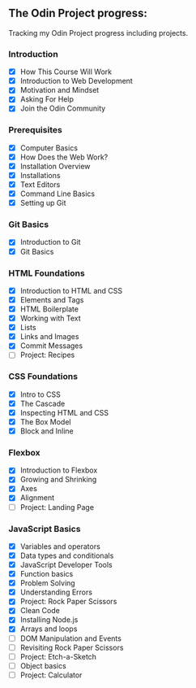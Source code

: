 ## The Odin Project progress:

Tracking my Odin Project progress including projects. 

### Introduction

- [x] How This Course Will Work
- [x] Introduction to Web Development
- [x] Motivation and Mindset
- [x] Asking For Help
- [x] Join the Odin Community

### Prerequisites

- [x] Computer Basics
- [x] How Does the Web Work?
- [x] Installation Overview
- [x] Installations
- [x] Text Editors
- [x] Command Line Basics
- [x] Setting up Git

### Git Basics

- [x] Introduction to Git
- [x] Git Basics

### HTML Foundations

- [x] Introduction to HTML and CSS
- [x] Elements and Tags
- [x] HTML Boilerplate
- [x] Working with Text
- [x] Lists
- [x] Links and Images
- [x] Commit Messages
- [ ] Project: Recipes

### CSS Foundations

- [x] Intro to CSS
- [x] The Cascade
- [x] Inspecting HTML and CSS
- [x] The Box Model
- [x] Block and Inline

### Flexbox

- [x] Introduction to Flexbox
- [x] Growing and Shrinking
- [x] Axes
- [x] Alignment
- [ ] Project: Landing Page

### JavaScript Basics

- [x] Variables and operators
- [x] Data types and conditionals
- [x] JavaScript Developer Tools
- [x] Function basics
- [x] Problem Solving
- [x] Understanding Errors
- [x] Project: Rock Paper Scissors
- [x] Clean Code
- [x] Installing Node.js
- [x] Arrays and loops
- [ ] DOM Manipulation and Events
- [ ] Revisiting Rock Paper Scissors
- [ ] Project: Etch-a-Sketch
- [ ] Object basics
- [ ] Project: Calculator